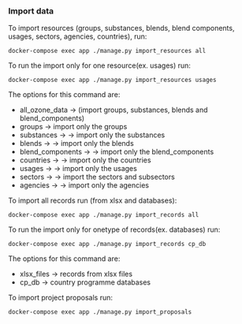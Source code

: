 ### Import data
To import resources (groups, substances, blends, blend components, usages, 
    sectors, agencies, countries), run:
```shell
docker-compose exec app ./manage.py import_resources all
```

To run the import only for one resource(ex. usages) run:
```shell
docker-compose exec app ./manage.py import_resources usages
```
The options for this command are:
- all_ozone_data -> (import groups, substances, blends and blend_components)
- groups -> import only the groups
- substances -> -> import only the substances
- blends -> -> import only the blends
- blend_components -> -> import only the blend_components
- countries -> -> import only the countries
- usages -> -> import only the usages
- sectors -> -> import the sectors and subsectors
- agencies -> -> import only the agencies

To import all records run (from xlsx and databases):
```shell
docker-compose exec app ./manage.py import_records all
```

To run the import only for onetype of records(ex. databases) run:
```shell
docker-compose exec app ./manage.py import_records cp_db
```
The options for this command are:
- xlsx_files -> records from xlsx files
- cp_db -> country programme databases

To import project proposals run:
```shell
docker-compose exec app ./manage.py import_proposals
```